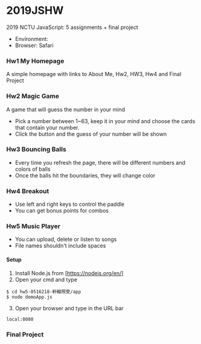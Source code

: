 # 2019JSHW
2019 NCTU JavaScript: 5 assignments + final project
* Environment: 
* Browser: Safari

### Hw1 My Homepage 
A simple homepage with links to About Me, Hw2, HW3, Hw4 and Final Project

### Hw2 Magic Game
A game that will guess the number in your mind
* Pick a number between 1~63, keep it in your mind and choose the cards that contain your number.
* Click the button and the guess of your number will be shown

### Hw3 Bouncing Balls 
* Every time you refresh the page, there will be different numbers and colors of balls
* Once the balls hit the boundaries, they will change color

### Hw4 Breakout
* Use left and right keys to control the paddle 
* You can get bonus points for combos

### Hw5 Music Player 
* You can upload, delete or listen to songs
* File names shouldn't include spaces
#### Setup
1. Install Node.js from [https://nodejs.org/en/]
2. Open your cmd and type
```
$ cd hw5-0516218-軒轅照雯/app
$ node demoApp.js
```
3. Open your browser and type in the URL bar
```
local:8080
```

### Final Project 
